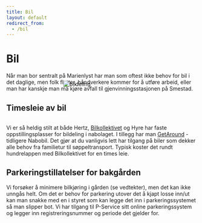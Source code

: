 ```yaml
---
title: Bil
layout: default
redirect_from:
  - /bil
---
```


# Bil 
Når man bor sentralt på Marienlyst har man som oftest ikke behov for bil i det daglige,
men folk flytter, håndverkere kommer for å utføre arbeid, eller man har kanskje man
må kjøre avfall til gjenvinningsstasjonen på Smestad.

## Timesleie av bil

<img alt="bildeling" style="margin: -20% 10% -15%;padding: 0 20% 0;"
    src="https://bilkollektivet.no/content/uploads/2024/01/Maksimer-AS-BK-bil-privat.gif"  />

Vi er så heldig stilt at både Hertz, [Bilkollektivet](https://bilkollektivet.no/) og Hyre har faste oppstillingsplasser for bildeling i nabolaget. I tillegg har man [GetAround](https://getaround.no) - tidligere Nabobil. Det gjør at du vanligvis lett har tilgang på biler som dekker alle behov fra familietur til søppeltransport. Typisk koster det rundt hundrelappen med Bilkollektivet for en times leie.

## Parkeringstillatelser for bakgården
Vi forsøker å minimere bilkjøring i gården (se vedtekter), men det kan ikke unngås helt. Om det er behov for parkering utover det å kjapt losse inn/ut kan man snakke med en i styret som kan legge det inn i parkeringssystemet så man slipper bot. Vi har tilgang til P-Service sitt online parkeringssystem og legger inn registreringsnummer og periode det gjelder for.

